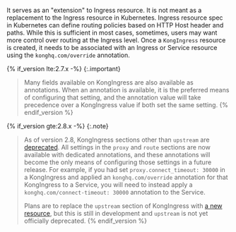 It serves as an "extension" to Ingress resource. It is not meant as a replacement to the Ingress resource in Kubernetes. 
Ingress resource spec in Kubernetes can define routing policies based on HTTP Host header and paths. 
While this is sufficient in most cases, sometimes, users may want more control over routing at the Ingress level.
Once a `KongIngress` resource is created, it needs to be associated with an Ingress or Service resource using the 
`konghq.com/override` annotation.

{% if_version lte:2.7.x -%}
{:.important}
> Many fields available on KongIngress are also available as annotations. When an annotation is available,
> it is the preferred means of configuring that setting, and the annotation value will take precedence over
> a KongIngress value if both set the same setting.
{% endif_version %}

{% if_version gte:2.8.x -%}
{:.note}
> As of version 2.8, KongIngress sections other than `upstream` are
> [deprecated](https://github.com/Kong/kubernetes-ingress-controller/issues/3018).
> All settings in the `proxy` and `route` sections are now available with
> dedicated annotations, and these annotations will become the only means of
> configuring those settings in a future release. For example, if you had set
> `proxy.connect_timeout: 30000` in a KongIngress and applied an
> `konghq.com/override` annotation for that KongIngress to a Service, you will
> need to instead apply a `konghq.com/connect-timeout: 30000` annotation to the
> Service.
>
> Plans are to replace the `upstream` section of KongIngress with [a new
> resource](https://github.com/Kong/kubernetes-ingress-controller/issues/3174),
> but this is still in development and `upstream` is not yet officially
> deprecated.
{% endif_version %}
